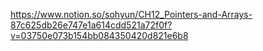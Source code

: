 https://www.notion.so/sohyun/CH12_Pointers-and-Arrays-87c625db26e747e1a614cdd521a72f0f?v=03750e073b154bb084350420d821e6b8
